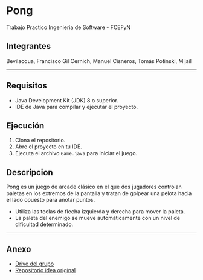 # Pong

Trabajo Practico Ingenieria de Software - FCEFyN

## Integrantes

Bevilacqua, Francisco
Gil Cernich, Manuel
Cisneros, Tomás
Potinski, Mijail

---

## Requisitos

- Java Development Kit (JDK) 8 o superior.
- IDE de Java para compilar y ejecutar el proyecto.

## Ejecución

1. Clona el repositorio.
2. Abre el proyecto en tu IDE.
3. Ejecuta el archivo `Game.java` para iniciar el juego.

## Descripcion
Pong es un juego de arcade clásico en el que dos jugadores controlan paletas en los extremos de la pantalla y tratan de golpear una pelota hacia el lado opuesto para anotar puntos. 

- Utiliza las teclas de flecha izquierda y derecha para mover la paleta.
- La paleta del enemigo se mueve automáticamente con un nivel de dificultad determinado.

---

## Anexo

- [Drive del grupo](https://drive.google.com/drive/folders/1aoHKunj3fMuHrh10rXfOI_m_sZGkhvHD?usp=sharing)
- [Repositorio idea original](https://github.com/diegolrs/Pong)
